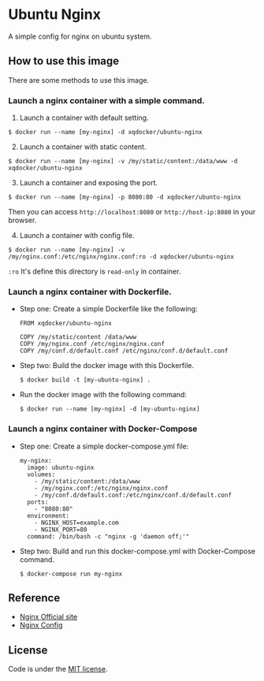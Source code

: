 # Ubuntu Nginx

A simple config for nginx on ubuntu system.


## How to use this image

There are some methods to use this image.


### Launch a nginx container with a simple command.

1. Launch a container with default setting.

  ```
  $ docker run --name [my-nginx] -d xqdocker/ubuntu-nginx
  ```

2. Launch a container with static content.

  ```
  $ docker run --name [my-nginx] -v /my/static/content:/data/www -d xqdocker/ubuntu-nginx
  ```

3. Launch a container and exposing the port.

  ```
  $ docker run --name [my-nginx] -p 8080:80 -d xqdocker/ubuntu-nginx
  ```
  Then you can access `http://localhost:8080` or `http://host-ip:8080` in your browser.

4. Launch a container with config file.

  ```
  $ docker run --name [my-nginx] -v /my/nginx.conf:/etc/nginx/nginx.conf:ro -d xqdocker/ubuntu-nginx
  ```

  `:ro` It's define this directory is `read-only` in container.


### Launch a nginx container with Dockerfile.

* Step one: Create a simple Dockerfile like the following:

  ```
  FROM xqdocker/ubuntu-nginx

  COPY /my/static/content /data/www
  COPY /my/nginx.conf /etc/nginx/nginx.conf
  COPY /my/conf.d/default.conf /etc/nginx/conf.d/default.conf
  ```
* Step two: Build the docker image with this Dockerfile.

  ```
  $ docker build -t [my-ubuntu-nginx] .
  ```

* Run the docker image with the following command:

  ```
  $ docker run --name [my-nginx] -d [my-ubuntu-nginx]
  ```

### Launch a nginx container with Docker-Compose

* Step one: Create a simple docker-compose.yml file:

  ```
  my-nginx:
    image: ubuntu-nginx
    volumes:
      - /my/static/content:/data/www
      - /my/nginx.conf:/etc/nginx/nginx.conf
      - /my/conf.d/default.conf:/etc/nginx/conf.d/default.conf
    ports:
      - "8080:80"
    environment:
      - NGINX_HOST=example.com
      - NGINX_PORT=80
    command: /bin/bash -c "nginx -g 'daemon off;'"
  ```

* Step two: Build and run this docker-compose.yml with Docker-Compose command.

  ```
  $ docker-compose run my-nginx
  ```


## Reference

* [Nginx Official site](http://nginx.org/)
* [Nginx Config](http://nginx.org/en/docs/beginners_guide.html)


## License
Code is under the [MIT license](https://github.com/xqdocker/ubuntu-nginx/blob/master/LICENSE).
